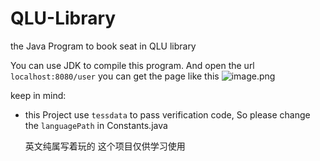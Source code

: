 # QLU-Library
the Java Program to book seat in QLU library


You can use JDK to compile this program.
And open the url `localhost:8080/user`
you can get the page like this 
![image.png](https://s1.ax1x.com/2023/05/11/p9sPccV.png)


keep in mind:
- this Project use `tessdata` to pass verification code, So please change the `languagePath` in Constants.java
  

  英文纯属写着玩的
  这个项目仅供学习使用